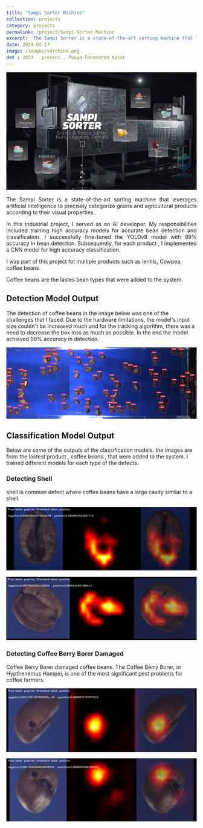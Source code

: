 ```yaml
---
title: "Sampi Sorter Machine"
collection: projects
category: projects
permalink: /project/Sampi-Sorter-Machine
excerpt: 'The Sampi Sorter is a state-of-the-art sorting machine that leverages artificial intelligence to precisely categorize grains and agricultural products according to their visual properties.'
date: 2024-02-17
image: /images/sorchine.png
des : 2023 - present , Pouya Fanavaran Kosar 
---
```


![Sampi Sorter Machine](/images/sorchine.png)

<p style="text-align: justify;">The Sampi Sorter is a state-of-the-art sorting machine that leverages artificial intelligence to precisely categorize grains and agricultural products according to their visual properties.</p>

<p style="text-align: justify;">In this industrial project, I served as an AI developer. 
My responsibilities included training high accuracy models for accurate bean detection and classification.
I successfully fine-tuned the YOLOv8 model with 99% accuracy in bean detection. 
Subsequently, for each product , I implemented a CNN model for high accuracy classification.</p>
<p> I was part of this project fot multiple products such as lentils, Cowpea, coffee beans.</p>
<p style="text-align: justify;">Coffee beans are the lastes bean types that were added to the system.</p>


## Detection Model Output

The detection of coffee beans in the image below was one of the challenges that I faced. Due to the hardware limitations, the model's input size couldn't be increased much and for the tracking algorithm, there was a need to decrease the box loss as much as possible. In the end the model achieved 99% accuracy in detection.


![Sampi Sorter Machine](/images/Sorter_Yolo.bmp)


## Classification Model Output

Below are some of the outputs of the classification models.
the images are from the lastest product , coffee beans , that were added to the system.
I trained different models for each type of the defects.

### Detecting Shell
 shell is common defect where coffee beans have a large cavity similar to a shell.

![Coffee Shell detection](/images/shell_positive_1.bmp)


![Coffee Shell detection](/images/shell_positive_2.bmp)


### Detecting Coffee Berry Borer Damaged

Coffee Berry Borer damaged coffee beans. The Coffee Berry Borer, or Hypthenemus Hampei, is one of the most significant pest problems for coffee farmers. 

![Coffee Berry Borer detection](/images/CBB-positive-1.bmp)

![Coffee Berry Borer detection](/images/CBB-positive-2.bmp)






